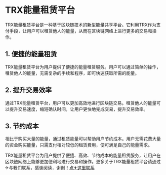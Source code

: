 # TRX能量租赁平台

TRX能量租赁平台是一种基于区块链技术的新型能量共享平台。它利用TRX作为支付手段，让用户可以租赁他人的能量，从而在区块链网络上进行更多的交易和操作。

## 1. 便捷的能量租赁
TRX能量租赁平台为用户提供了便捷的能量租赁服务。用户可以通过简单的操作，租赁他人的能量，无需复杂的手续和程序，即可快速获取所需的能量。

## 2. 提升交易效率
通过TRX能量租赁平台，用户可以更加高效地进行区块链交易。租赁他人的能量可以提升交易速度，缩短确认时间，让用户更快地完成交易，提升交易效率。

## 3. 节约成本
相比于购买大量的能量，通过租赁能量可以帮助用户节约成本。用户无需花费大量的资金购买能量，只需支付相对较低的租赁费用，便可满足自己的能量需求。

TRX能量租赁平台为用户提供了便捷、高效、节约成本的能量租赁服务，让用户在区块链网络上能够更加便利地进行交易和操作。更多关于TRX能量租赁平台请通过✈与我们联系，感谢阅读，谢谢！[点✈这里联系](https://www.trx.tw)